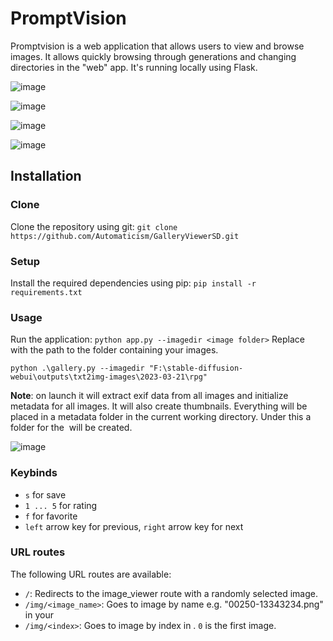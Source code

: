 # PromptVision
Promptvision is a web application that allows users to view and browse images. It allows quickly browsing through generations and changing directories in the "web" app. It's running locally using Flask. 

![image](https://user-images.githubusercontent.com/20763070/226769913-2adced05-cbc4-4276-9bc9-1c7fbf350157.png)

![image](https://user-images.githubusercontent.com/20763070/226769959-abb03744-a505-432a-8906-6f75da8deb9c.png)

![image](https://user-images.githubusercontent.com/20763070/226769993-f792390a-e0ec-498d-9704-525784b00e2e.png)

![image](https://user-images.githubusercontent.com/20763070/226770028-7b34bd9f-af06-420d-a2a1-015f91d443c6.png)


## Installation

### Clone

Clone the repository using git:
```git clone https://github.com/Automaticism/GalleryViewerSD.git```

### Setup
Install the required dependencies using pip:
```pip install -r requirements.txt```

### Usage
Run the application:
```python app.py --imagedir <image folder>```
Replace <image folder> with the path to the folder containing your images.

```
python .\gallery.py --imagedir "F:\stable-diffusion-webui\outputs\txt2img-images\2023-03-21\rpg"
```

**Note**: on launch it will extract exif data from all images and initialize metadata for all images. It will also create thumbnails. Everything will be placed in a metadata folder in the current working directory. Under this a folder for the <image folder> will be created.

![image](https://user-images.githubusercontent.com/20763070/226762754-72c1254f-890d-4768-ad93-6fa1d3e7f3ac.png)

### Keybinds
- `s` for save
- `1 ... 5` for rating
- `f` for favorite
- `left` arrow key for previous, `right` arrow key for next

### URL routes
The following URL routes are available:
- `/`: Redirects to the image_viewer route with a randomly selected image.
- `/img/<image_name>`: Goes to image by name e.g. "00250-13343234.png" in your <image folder>
- `/img/<index>`: Goes to image by index in <image folder>. `0` is the first image.
